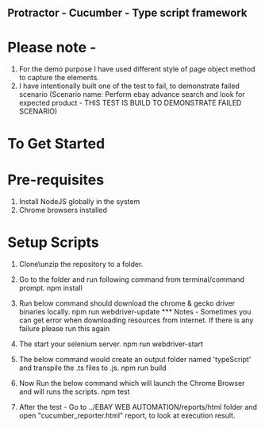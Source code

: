 ## Protractor - Cucumber - Type script framework

# Please note -
1. For the demo purpose I have used different style of page object method to capture the elements.
2. I have intentionally built one of the test to fail, to demonstrate failed scenario (Scenario name: Perform ebay advance search and look for expected product - THIS TEST IS BUILD TO DEMONSTRATE FAILED SCENARIO)

# To Get Started

# Pre-requisites
1. Install NodeJS globally in the system
2. Chrome browsers installed

# Setup Scripts
1. Clone\unzip the repository to a folder.

2. Go to the folder and run following command from terminal/command prompt.
npm install 

3. Run below command should download the chrome & gecko driver binaries locally.
npm run webdriver-update
*** Notes - Sometimes you can get error when downloading resources from internet. If there is any failure please run this again

4. The start your selenium server.
npm run webdriver-start

5. The below command would create an output folder named 'typeScript' and transpile the .ts files to .js.
npm run build

6. Now Run the below command which will launch the Chrome Browser and will runs the scripts.
npm test

7. After the test - Go to  ../EBAY WEB AUTOMATION/reports/html folder and open "cucumber_reporter.html" report, to look at execution result.